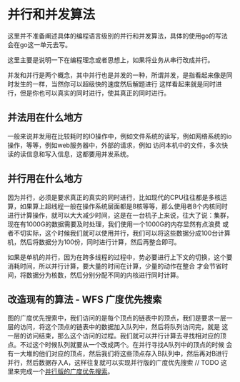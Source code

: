 # 并行和并发算法

这里并不准备阐述具体的编程语言级别的并行和并发算法，具体的使用go的写法会在go这一单元去写。

这里主要是说明一下在编程理念或者思想上，如果将业务从串行改成并行。

并发和并行是两个概念，其中并行也是并发的一种，所谓并发，是指看起来像是同时发生的一样，当然你可以超级快的速度然后解题进行
这样看起来就是同时进行，但是你也可以真实的同时进行，使其真正的同时进行。

## 并法用在什么地方

一般来说并发用在比较耗时的IO操作中，例如文件系统的读写，例如网络系统的io操作，等等，例如web服务器中，外部的请求，例如
访问本机中的文件，多次快读的读信息和写入信息，这都要用并发系统。

## 并行用在什么地方

因为并行，必须是要求真正的真实的同时进行，比如现代的CPU往往都是多核运算，如果算上超线程一般在操作系统层面都是8核等等，那么使用者8个内核同时
进行计算操作，就可以大大减少时间，这是在一台机子上来说，往大了说：集群，现在有1000G的数据需要及时处理，我们使用一个1000G的内存显然有点浪费
或者不切实际，这个时候我们就可以使用并行，我们可以将这些数据分成100台计算机，然后将数据分为100份，同时进行计算，然后再整合即可。

如果是单机的并行，因为在跨多线程的过程中，势必要进行上下文的切换，这个要消耗时间，所以并行计算，要大量的时间在计算，少量的动作在整合
才会节省时间，将数据分为核数，然后分别分配不同的内核进行同时计算。

## 改造现有的算法 - WFS 广度优先搜索

图的广度优先搜索中，我们访问的是每个顶点的链表中的顶点，我们是要求一层一层的访问，将这个顶点的链表中的数据加入队列中，然后将队列访问完，就是
这一层的访问结束，那么这个访问的过程。我们就可以并行计算去寻找相对应的顶点。不过这个时候队列就要从一个改成两个。在并行寻找A队列中的顶点的时候
会有一大堆的他们对应的顶点，然后我们将这些顶点存入B队列中，然后再对B进行并行，然后数据存入A，这样往复就可以实现并行版的广度优先搜索
// TODO 这里来完成一个[并行版的广度优先搜索](./1.go)。
